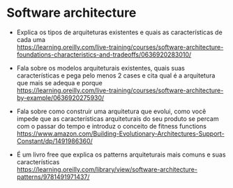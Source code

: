 # Software architecture
- Explica os tipos de arquiteturas existentes e quais as características de cada uma <br>
https://learning.oreilly.com/live-training/courses/software-architecture-foundations-characteristics-and-tradeoffs/0636920283010/

- Fala sobre os modelos arquiteturais existentes, quais suas características e pega pelo menos 2 cases e cita qual é a arquitetura que mais se adequa e porque<br>
https://learning.oreilly.com/live-training/courses/software-architecture-by-example/0636920275930/

- Fala sobre como construir uma arquitetura que evolui, como você impede que as características arquiteturais do seu produto se percam com o passar do tempo e introduz o conceito de fitness functions<br>
https://www.amazon.com/Building-Evolutionary-Architectures-Support-Constant/dp/1491986360/

- É um livro free que explica os patterns arquiteturais mais comuns e suas características<br>
https://learning.oreilly.com/library/view/software-architecture-patterns/9781491971437/

